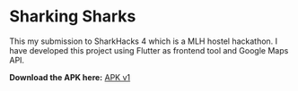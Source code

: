# Sharking Sharks

This my submission to SharkHacks 4 which is a MLH hostel hackathon.
I have developed this project using Flutter as frontend tool and Google Maps API.

**Download the APK here:**
[APK v1](https://drive.google.com/file/d/123wv-lZVy5_zgQbJboFoTyeFGsDlKo1q/view?usp=sharing)
